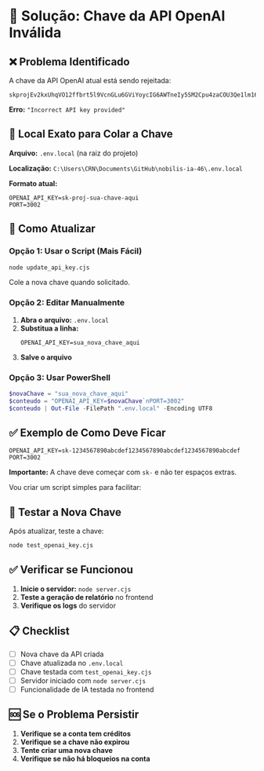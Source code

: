 # 🔑 Solução: Chave da API OpenAI Inválida

## ❌ Problema Identificado

A chave da API OpenAI atual está sendo rejeitada:
```
skprojEv2kxUhqVO12ffbrt5l9VcnGLu6GViYoycIG6AWTneIy5SM2Cpu4zaCOU3Qe1lm16Wd7sbkdx
```

**Erro:** `"Incorrect API key provided"`

## 📍 Local Exato para Colar a Chave

**Arquivo:** `.env.local` (na raiz do projeto)

**Localização:** `C:\Users\CRN\Documents\GitHub\nobilis-ia-46\.env.local`

**Formato atual:**
```
OPENAI_API_KEY=sk-proj-sua-chave-aqui
PORT=3002
```

## 🔧 Como Atualizar

### Opção 1: Usar o Script (Mais Fácil)
```bash
node update_api_key.cjs
```
Cole a nova chave quando solicitado.

### Opção 2: Editar Manualmente
1. **Abra o arquivo:** `.env.local`
2. **Substitua a linha:**
   ```
   OPENAI_API_KEY=sua_nova_chave_aqui
   ```
3. **Salve o arquivo**

### Opção 3: Usar PowerShell
```powershell
$novaChave = "sua_nova_chave_aqui"
$conteudo = "OPENAI_API_KEY=$novaChave`nPORT=3002"
$conteudo | Out-File -FilePath ".env.local" -Encoding UTF8
```

## ✅ Exemplo de Como Deve Ficar

```
OPENAI_API_KEY=sk-1234567890abcdef1234567890abcdef1234567890abcdef
PORT=3002
```

**Importante:** A chave deve começar com `sk-` e não ter espaços extras.

Vou criar um script simples para facilitar:

## 🧪 Testar a Nova Chave

Após atualizar, teste a chave:
```bash
node test_openai_key.cjs
```

## ✅ Verificar se Funcionou

1. **Inicie o servidor:** `node server.cjs`
2. **Teste a geração de relatório** no frontend
3. **Verifique os logs** do servidor

## 📋 Checklist

- [ ] Nova chave da API criada
- [ ] Chave atualizada no `.env.local`
- [ ] Chave testada com `test_openai_key.cjs`
- [ ] Servidor iniciado com `node server.cjs`
- [ ] Funcionalidade de IA testada no frontend

## 🆘 Se o Problema Persistir

1. **Verifique se a conta tem créditos**
2. **Verifique se a chave não expirou**
3. **Tente criar uma nova chave**
4. **Verifique se não há bloqueios na conta** 